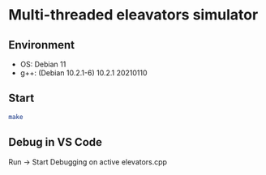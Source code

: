 # Multi-threaded eleavators simulator

## Environment

- OS: Debian 11
- g++: (Debian 10.2.1-6) 10.2.1 20210110

## Start

```bash
make
```

## Debug in VS Code

Run -> Start Debugging on active elevators.cpp
